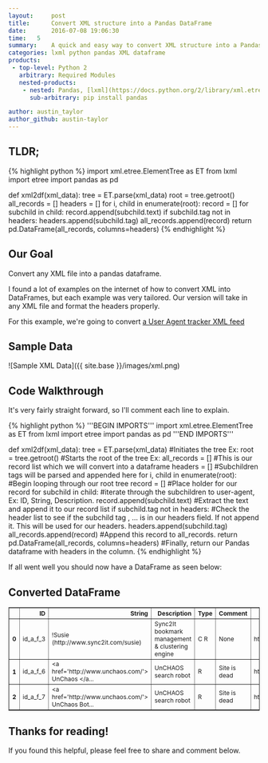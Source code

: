 ```yaml
---
layout:     post
title:      Convert XML structure into a Pandas DataFrame
date:       2016-07-08 19:06:30
time:   5
summary:    A quick and easy way to convert XML structure into a Pandas dataframe with headers.
categories: lxml python pandas XML dataframe
products:
 - top-level: Python 2
   arbitrary: Required Modules
   nested-products:
    - nested: Pandas, [lxml](https://docs.python.org/2/library/xml.etree.elementtree.html)
      sub-arbitrary: pip install pandas

author: austin_taylor
author_github: austin-taylor
---
```


TLDR;
-----

{% highlight python %}
import xml.etree.ElementTree as ET
from lxml import etree
import pandas as pd

def xml2df(xml_data):
    tree = ET.parse(xml_data)
    root = tree.getroot()
    all_records = []
    headers = []
    for i, child in enumerate(root):
        record = []
        for subchild in child:
            record.append(subchild.text)
            if subchild.tag not in headers:
                headers.append(subchild.tag)
        all_records.append(record)
    return pd.DataFrame(all_records, columns=headers)
{% endhighlight %}

Our Goal
---
Convert any XML file into a pandas dataframe.

I found a lot of examples on the internet of how to convert XML into DataFrames, but each example was very tailored. Our version will take in any XML file and format the headers properly.

For this example, we're going to convert [a User Agent tracker XML feed](http://www.user-agents.org/allagents.xml)

Sample Data
-----------
![Sample XML Data]({{ site.base }}/images/xml.png)


Code Walkthrough
----------------

It's very fairly straight forward, so I'll comment each line to explain.

{% highlight python %}
'''BEGIN IMPORTS'''
import xml.etree.ElementTree as ET
from lxml import etree
import pandas as pd
'''END IMPORTS'''

def xml2df(xml_data):
    tree = ET.parse(xml_data) #Initiates the tree Ex: <user-agents>
    root = tree.getroot() #Starts the root of the tree Ex: <user-agent>
    all_records = [] #This is our record list which we will convert into a dataframe
    headers = [] #Subchildren tags will be parsed and appended here
    for i, child in enumerate(root): #Begin looping through our root tree
        record = [] #Place holder for our record
        for subchild in child: #iterate through the subchildren to user-agent, Ex: ID, String, Description.
            record.append(subchild.text) #Extract the text and append it to our record list
            if subchild.tag not in headers: #Check the header list to see if the subchild tag <ID>, <String>... is in our headers field. If not append it. This will be used for our headers.
                headers.append(subchild.tag)
        all_records.append(record) #Append this record to all_records.
    return pd.DataFrame(all_records, columns=headers) #Finally, return our Pandas dataframe with headers in the column.
{% endhighlight %}

If all went well you should now have a DataFrame as seen below:

Converted DataFrame
-------------------
<table border="1" class="dataframe" style="font-size:12px">
  <thead>
    <tr style="text-align: right;">
      <th></th>
      <th>ID</th>
      <th>String</th>
      <th>Description</th>
      <th>Type</th>
      <th>Comment</th>
      <th>Link1</th>
      <th>Link2</th>
    </tr>
  </thead>
  <tbody>
    <tr>
      <th>0</th>
      <td>id_a_f_3</td>
      <td>!Susie (http://www.sync2it.com/susie)</td>
      <td>Sync2It bookmark management &amp; clustering engine</td>
      <td>C R</td>
      <td>None</td>
      <td>http://www.sync2it.com</td>
      <td>None</td>
    </tr>
    <tr>
      <th>1</th>
      <td>id_a_f_6</td>
      <td>&lt;a href='http://www.unchaos.com/'&gt; UnChaos &lt;/a...</td>
      <td>UnCHAOS search robot</td>
      <td>R</td>
      <td>Site is dead</td>
      <td>http://www.unchaos.com/</td>
      <td>None</td>
    </tr>
    <tr>
      <th>2</th>
      <td>id_a_f_7</td>
      <td>&lt;a href='http://www.unchaos.com/'&gt; UnChaos Bot...</td>
      <td>UnCHAOS search robot</td>
      <td>R</td>
      <td>Site is dead</td>
      <td>http://www.unchaos.com/</td>
      <td>None</td>
    </tr>
  </tbody>
</table>


Thanks for reading!
-------------------

If you found this helpful, please feel free to share and comment below.

